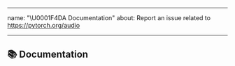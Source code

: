 
---
name: "\U0001F4DA Documentation"
about: Report an issue related to https://pytorch.org/audio

---

## 📚 Documentation

<!-- A clear and concise description of what content in https://pytorch.org/audio is an issue. -->
